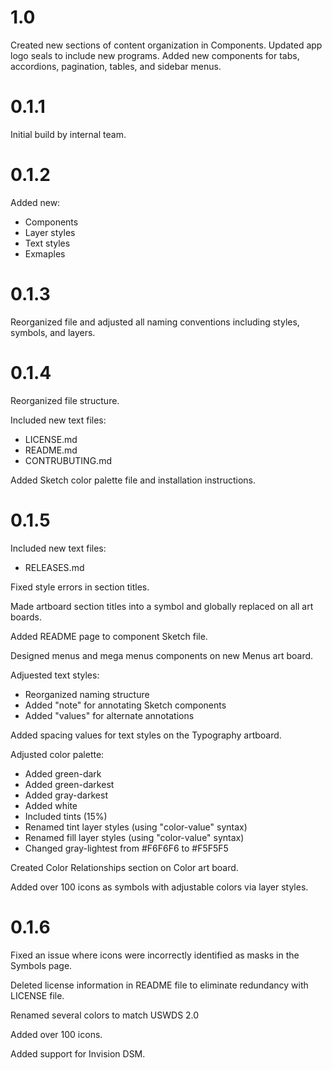 # 1.0

Created new sections of content organization in Components. Updated app logo seals to include new programs. Added new components for tabs, accordions, pagination, tables, and sidebar menus.

# 0.1.1

Initial build by internal team.

# 0.1.2

Added new:
 - Components
 - Layer styles
 - Text styles
 - Exmaples

# 0.1.3

Reorganized file and adjusted all naming conventions including styles, symbols, and layers.

# 0.1.4

Reorganized file structure.

Included new text files:
 - LICENSE.md
 - README.md
 - CONTRUBUTING.md
 
Added Sketch color palette file and installation instructions.

# 0.1.5

Included new text files:
 - RELEASES.md	
 
Fixed style errors in section titles.

Made artboard section titles into a symbol and globally replaced on all art boards.

Added README page to component Sketch file.

Designed menus and mega menus components on new Menus art board.

Adjuested text styles:
 - Reorganized naming structure
 - Added "note" for annotating Sketch components
 - Added "values" for alternate annotations

Added spacing values for text styles on the Typography artboard.

Adjusted color palette:
 - Added green-dark
 - Added green-darkest
 - Added gray-darkest
 - Added white
 - Included tints (15%)
 - Renamed tint layer styles (using "color-value" syntax)
 - Renamed fill layer styles (using "color-value" syntax)
 - Changed gray-lightest from #F6F6F6 to #F5F5F5
 
Created Color Relationships section on Color art board.

Added over 100 icons as symbols with adjustable colors via layer styles.

# 0.1.6

Fixed an issue where icons were incorrectly identified as masks in the Symbols page.

Deleted license information in README file to eliminate redundancy with LICENSE file.

Renamed several colors to match USWDS 2.0

Added over 100 icons.

Added support for Invision DSM.
